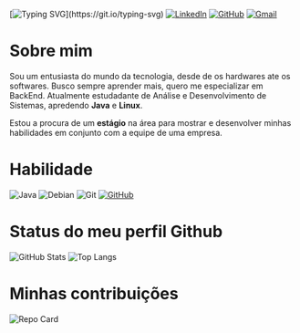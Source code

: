 
[![Typing SVG](https://readme-typing-svg.demolab.com?font=VT323&size=50&pause=1000&color=00FF00&center=true&vCenter=true&width=435&lines=Hello+World!)](https://git.io/typing-svg)
[![LinkedIn](https://img.shields.io/badge/LinkedIn-0077B5?style=for-the-badge&logo=linkedin&logoColor=white)](https://www.linkedin.com/in/riquelme-oliveira-santos/)
[![GitHub](https://img.shields.io/badge/GitHub-100000?style=for-the-badge&logo=github&logoColor=white)](https://github.com/Riquelme737)
[![Gmail](https://img.shields.io/badge/Gmail-333333?style=for-the-badge&logo=gmail&logoColor=red)](mailto:7riquelmesantos2006@gmail.com)
# Sobre mim
Sou um entusiasta do mundo da tecnologia, desde de os hardwares ate os softwares. Busco sempre aprender mais, quero me especializar em BackEnd.
Atualmente estudadante de Análise e Desenvolvimento de Sistemas, apredendo **Java** e **Linux**.

Estou a procura de um **estágio** na área para mostrar e desenvolver minhas habilidades em conjunto com a equipe de uma empresa.



# Habilidade
![Java](https://img.shields.io/badge/java-%23ED8B00.svg?style=for-the-badge&logo=openjdk&logoColor=white)
![Debian](https://img.shields.io/badge/Debian-D70A53?style=for-the-badge&logo=debian&logoColor=white)
![Git](https://img.shields.io/badge/GIT-E44C30?style=for-the-badge&logo=git&logoColor=white)
[![GitHub](https://img.shields.io/badge/GitHub-100000?style=for-the-badge&logo=github&logoColor=white)](https://docs.github.com/pt)


# Status do meu perfil Github

![GitHub Stats](https://github-readme-stats.vercel.app/api?username=Riquelme737&theme=transparent&bg_color=000&border_color=30A3DC&show_icons=true&icon_color=30A3DC&title_color=E94D5F&text_color=FFF)
![Top Langs](https://github-readme-stats-git-masterrstaa-rickstaa.vercel.app/api/top-langs/?username=Riquelme737&bg_color=000&border_color=30A3DC&title_color=E94D5F&text_color=FFF)

# Minhas contribuições

![Repo Card](https://github-readme-stats.vercel.app/api/pin/?username=Riquelme737&repo=dio-lab-open-source&bg_color=000&border_color=30A3DC&show_icons=true&icon_color=30A3DC&title_color=E94D5F&text_color=FFF)
